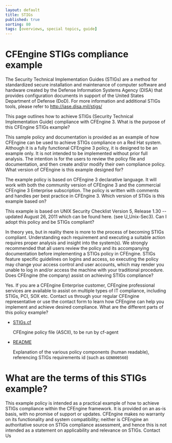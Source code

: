 ```yaml
---
layout: default
title: STIGs
published: true
sorting: 80
tags: [overviews, special topics, guide]
---
```


# CFEngine STIGs compliance example

The Security Technical Implementation Guides (STIGs) are a method for
standardized secure installation and maintenance of computer software and
hardware created by the Defense Information Systems Agency (DISA) that provides
configuration documents in support of the United States Department of Defense
(DoD). For more information and additional STIGs tools, please refer to
http://iase.disa.mil/stigs/

This page outlines how to achieve STIGs (Security Technical Implementation
Guide) compliance with CFEngine 3. What is the purpose of this CFEngine STIGs
example?

This sample policy and documentation is provided as an example of how CFEngine
can be used to achieve STIGs compliance on a Red Hat system. Although it is a
fully functional CFEngine 3 policy, it is designed to be an example only. It is
not intended to be implemented without prior full analysis. The intention is for
the users to review the policy file and documentation, and then create and/or
modify their own compliance policy. What version of CFEngine is this example
designed for?

The example policy is based on CFEngine 3 declarative language. It will work
with both the community version of CFEngine 3 and the commercial CFEngine 3
Enterprise subscription. The policy is written with comments and handles per
best practice in CFEngine 3. Which version of STIGs is this example based on?

This example is based on UNIX Security Checklist Version 5, Release 1.30 --
updated August 26, 2011 which can be found here. (see U_Unix-Sec3). Can I adopt
this policy and be STIGs compliant?

In theory yes, but in reality there is more to the process of becoming STIGs
compliant. Understanding each requirement and executing a suitable action
requires proper analysis and insight into the system(s). We strongly recommended
that all users review the policy and its accompanying documentation before
implementing a STIGs policy in CFEngine. STIGs feature specific guidelines on
logins and access, so executing the policy may change your access control and
user accounts, which may render you unable to log in and/or access the machine
with your traditional procedure. Does CFEngine (the company) assist on achieving
STIGs compliance?

Yes. If you are a CFEngine Enterprise customer, CFEngine professional services
are available to assist on multiple types of IT compliance, including STIGs,
PCI, SOX etc. Contact us through your regular CFEngine representative or use the
contact form to learn how CFEngine can help you implement and achieve desired
compliance. What are the different parts of this policy example?

* [STIGs.cf](./STIGs.cf)

  CFEngine policy file (ASCII), to be run by cf-agent

* [README](./STIGs_readme.txt)

  Explanation of the various policy components (human readable), referencing
  STIGs requirements id (such as ```GEN000560```)

# What are the terms of this STIGs example?

This example policy is intended as a practical example of how to achieve STIGs
compliance within the CFEngine framework. It is provided on an as-is basis, with
no promise of support or updates. CFEngine makes no warranty on its
functionality and system compatibility; neither is CFEngine an authoritative
source on STIGs compliance assessment, and hence this is not intended as a
statement on applicability and relevance on STIGs. Contact Us
